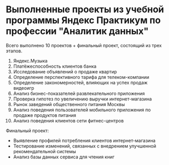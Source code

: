 # Выполненные проекты из учебной программы Яндекс Практикум по профессии "Аналитик данных"
Всего выполнено 10 проектов + финальный проект, состоящий из трех этапов.

1. Яндекс.Музыка
2. Платёжеспособность клиентов банка
3. Исследование объявлений о продаже квартир
4. Определение перспективного тарифа для телеком-компании
5. Определение закономерностей, влияющих на успех продаж видеоигр
6. Анализ бизнес-показателей развлекательного приложения
7. Проверка гипотез по увеличению выручки интернет-магазина
8. Рынок заведений общественного питания Москвы
9. Анализ поведения пользователей мобильного приложения по продаже продуктов питания
10. Анализ поведения клиентов сети фитнес-центров

Финальный проект:
- Выявление профилей потребления клиентов интернет-магазина
- Тестирование изменений, связанных с внедрением улучшенной рекомендательной системы
- Анализ базы данных сервиса для чтения книг